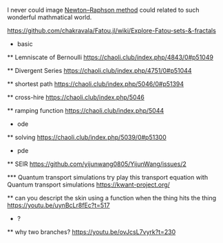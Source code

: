 I never could image [Newton–Raphson method](https://en.wikipedia.org/wiki/Newton%27s_method) could related to such wonderful mathmatical world.


https://github.com/chakravala/Fatou.jl/wiki/Explore-Fatou-sets-&-fractals

* basic

** Lemniscate of Bernoulli 
https://chaoli.club/index.php/4843/0#p51049

** Divergent Series
https://chaoli.club/index.php/4751/0#p51044

** shortest path
https://chaoli.club/index.php/5046/0#p51394

** cross-hire
https://chaoli.club/index.php/5046

** ramping function
https://chaoli.club/index.php/5044

* ode

** solving
https://chaoli.club/index.php/5039/0#p51300

* pde

** SEIR 
https://github.com/yijunwang0805/YijunWang/issues/2

*** Quantum transport simulations
try play this transport equation with Quantum transport simulations
https://kwant-project.org/

** can you descript the skin using a function when the thing hits the thing
https://youtu.be/uynBcLr8fEc?t=517


* ?

** why two branches?
https://youtu.be/ovJcsL7vyrk?t=230
